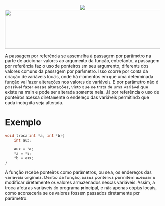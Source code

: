 <div align="center">
  <img src="https://capsule-render.vercel.app/api?type=waving&color=790b11" />
  <img width="1256" height="126" alt="fontbolt (5)" src="https://github.com/user-attachments/assets/dfc778b9-844a-4e8d-89af-0c18915871d3" />
</div>

  A passagem por referência se assemelha à passagem por parâmetro na parte de adicionar valores ao argumento da função, entretanto, a passagem por referência faz o uso de ponteiros em seu argumento, diferente dos valores comuns da passagem por parâmetro. Isso ocorre por conta da criação de variáveis locais, onde há momentos em que uma determinada função vai fazer alterações nos valores de variáveis. E por parâmetro não é possível fazer essas alterações, visto que se trata de uma variável que existe na main e pode ser alterada somente nela. Já por referência o uso de ponteiros acessa diretamente o endereço das variáveis permitindo que cada incógnita seja alterada.

# Exemplo
```C
void troca(int *a, int *b){
    int aux;

    aux = *a;
    *a = *b;
    *b = aux;
}
```
  A função recebe ponteiros como parâmetros, ou seja, os endereços das variáveis originais. Dentro da função, esses ponteiros permitem acessar e modificar diretamente os valores armazenados nessas variáveis. Assim, a troca afeta as variáveis do programa principal, e não apenas cópias locais, como aconteceria se os valores fossem passados diretamente por parâmetro.
